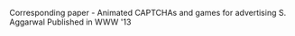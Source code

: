 Corresponding paper - Animated CAPTCHAs and games for advertising
S. Aggarwal
Published in WWW '13 
